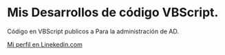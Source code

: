 # Mis Desarrollos de código VBScript.
Código en VBScript publicos a Para la administración de AD.

[Mi perfil en Linekedin.com](https://www.linkedin.com/in/seguridadinformatica/)

